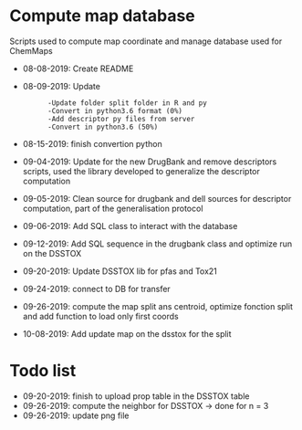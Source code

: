 # Compute map database
Scripts used to compute map coordinate and manage database used for ChemMaps
- 08-08-2019: Create README
- 08-09-2019: Update

            -Update folder split folder in R and py
            -Convert in python3.6 format (0%)
            -Add descriptor py files from server
            -Convert in python3.6 (50%)

- 08-15-2019: finish convertion python
- 09-04-2019: Update for the new DrugBank and remove descriptors scripts, used the library developed to generalize the descriptor computation
- 09-05-2019: Clean source for drugbank and dell sources for descriptor computation, part of the generalisation protocol
- 09-06-2019: Add SQL class to interact with the database
- 09-12-2019: Add SQL sequence in the drugbank class and optimize run on the DSSTOX
- 09-20-2019: Update DSSTOX lib for pfas and Tox21
- 09-24-2019: connect to DB for transfer
- 09-26-2019: compute the map split ans centroid, optimize fonction split and add function to load only first coords
- 10-08-2019: Add update map on the dsstox for the split


# Todo list
- 09-20-2019: finish to upload prop table in the DSSTOX table
- 09-26-2019: compute the neighbor for DSSTOX -> done for n = 3
- 09-26-2019: update png file
